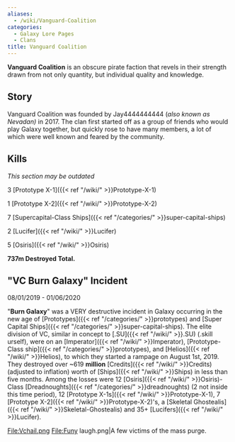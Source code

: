 ```yaml
---
aliases:
  - /wiki/Vanguard-Coalition
categories:
  - Galaxy Lore Pages
  - Clans
title: Vanguard Coalition
---
```


**Vanguard Coalition** is an obscure pirate faction that revels in their strength drawn from not only quantity, but individual quality and knowledge.

## Story

Vanguard Coalition was founded by Jay4444444444 (_also known as Nevadan)_ in 2017. The clan first started off as a group of friends who would play Galaxy together, but quickly rose to have many members, a lot of which were well known and feared by the community.

## Kills

_This section may be outdated_

3 [Prototype X-1]({{< ref "/wiki/" >}}Prototype-X-1)

1 [Prototype X-2]({{< ref "/wiki/" >}}Prototype-X-2)

7 [Supercapital-Class Ships]({{< ref "/categories/" >}}super-capital-ships)

2 [Lucifer]({{< ref "/wiki/" >}}Lucifer)

5 [Osiris]({{< ref "/wiki/" >}}Osiris)

**737m Destroyed Total.**

## "VC Burn Galaxy" Incident

08/01/2019 - 01/06/2020

"**Burn Galaxy**" was a VERY destructive incident in Galaxy occurring in the new age of [Prototypes]({{< ref "/categories/" >}}prototypes) and [Super Capital Ships]({{< ref "/categories/" >}}super-capital-ships). The elite division of VC, similar in concept to [.SU]({{< ref "/wiki/" >}}.SU) (.skill urself), were on an [Imperator]({{< ref "/wiki/" >}}Imperator), [Prototype-Class ship]({{< ref "/categories/" >}}prototypes), and [Helios]({{< ref "/wiki/" >}}Helios), to which they started a rampage on August 1st, 2019. They destroyed over ~619 **million** [Credits]({{< ref "/wiki/" >}}Credits) (adjusted to inflation) worth of [Ships]({{< ref "/wiki/" >}}Ships) in less than five months. Among the losses were 12 [Osiris]({{< ref "/wiki/" >}}Osiris)-Class [Dreadnoughts]({{< ref "/categories/" >}}dreadnoughts) (2 not inside this time period), 12 [Prototype X-1s]({{< ref "/wiki/" >}}Prototype-X-1), 7 [Prototype X-2]({{< ref "/wiki/" >}}Prototype-X-2)'s, a [Skeletal Ghostealis]({{< ref "/wiki/" >}}Skeletal-Ghostealis) and 35+ [Lucifers]({{< ref "/wiki/" >}}Lucifer).

<File:Vchail.png> <File:Funy> laugh.png|A few victims of the mass purge.
